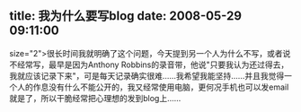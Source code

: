 title: 我为什么要写blog
date: 2008-05-29 09:11:00
---

 size="2">很长时间我就明确了这个问题，今天提到另一个人为什么不写，或者说不经常写，最早是因为Anthony   Robbins的录音带，他说"只要我认为还过得去，我就应该记录下来"，可是每天记录确实很难……我希望我能坚持……并且我觉得一个人的作息没有什么不能公开的，我又经常使用电脑，更何况手机也可以发email就是了，所以干脆经常把心理想的发到blog上……
